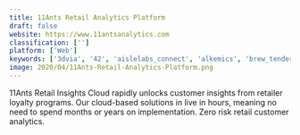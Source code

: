 ```yaml
---
title: 11Ants Retail Analytics Platform
draft: false 
website: https://www.11antsanalytics.com
classification: ['']
platform: ['Web']
keywords: ['3dvia', '42', 'aislelabs_connect', 'alkemics', 'brew_tender', 'casa', 'cosmetri', 'ejs', 'jda_allocation', 'json2html', 'mako', 'mustache.js', 'pug', 'retail_pro', 'sps_commerce_analytics', 'sunlync_select', 'trailblazer', 'typescript', 'venueops', 'wisk']
image: 2020/04/11Ants-Retail-Analytics-Platform.png
---
```

11Ants Retail Insights Cloud rapidly unlocks customer insights from retailer loyalty programs. Our cloud-based solutions in live in hours, meaning no need to spend months or years on implementation. Zero risk retail customer analytics.